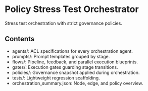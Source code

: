 # Policy Stress Test Orchestrator

Stress test orchestration with strict governance policies.

## Contents
- agents/: ACL specifications for every orchestration agent.
- prompts/: Prompt templates grouped by stage.
- flows/: Pipeline, feedback, and parallel execution blueprints.
- gates/: Execution gates guarding stage transitions.
- policies/: Governance snapshot applied during orchestration.
- tests/: Lightweight regression scaffolding.
- orchestration_summary.json: Node, edge, and policy overview.
